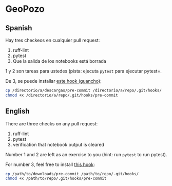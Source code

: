 # GeoPozo

## Spanish

Hay tres checkeos en cualquier pull request:

1. ruff-lint
2. pytest
3. Que la salida de los notebooks está borrada

1 y 2 son tareas para ustedes (pista: ejecuta `pytest` para ejecutar pytest=.

De 3, se puede installar [este hook (guancho)](../pre-commit):

```bash
cp /directorio/a/descargas/pre-commit /directorio/a/repo/.git/hooks/
chmod +x /directorio/a/repo/.git/hooks/pre-commit
```

## English

There are three checks on any pull request:

1. ruff-lint
2. pytest
3. verification that notebook output is cleared

Number 1 and 2 are left as an exercise to you (hint: run `pytest` to run pytest).

For number 3, feel free to install [this hook](../pre-commit):

```bash
cp /path/to/downloads/pre-commit /path/to/repo/.git/hooks/
chmod +x /path/to/repo/.git/hooks/pre-commit
```

